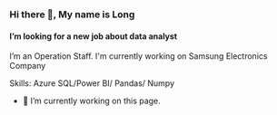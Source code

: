 ### Hi there 👋, My name is Long
#### I’m looking for a new job about data analyst
I’m an Operation Staff. I'm currently working on Samsung Electronics Company

Skills: Azure SQL/Power BI/ Pandas/ Numpy

- 🔭 I’m currently working on this page. 




